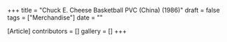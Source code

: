 +++
title = "Chuck E. Cheese Basketball PVC (China) (1986)"
draft = false
tags = ["Merchandise"]
date = ""

[Article]
contributors = []
gallery = []
+++